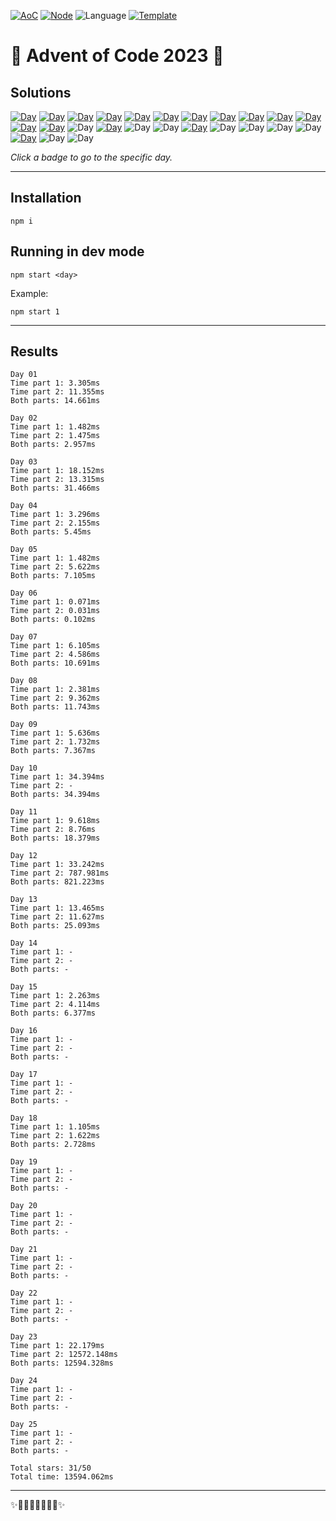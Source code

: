 <!-- Entries between SOLUTIONS and RESULTS tags are auto-generated -->

[![AoC](https://badgen.net/badge/AoC/2023/blue)](https://adventofcode.com/2023)
[![Node](https://badgen.net/badge/Node/v16.13.0+/blue)](https://nodejs.org/en/download/)
![Language](https://badgen.net/badge/Language/JavaScript/blue)
[![Template](https://badgen.net/badge/Template/aocrunner/blue)](https://github.com/caderek/aocrunner)

# 🎄 Advent of Code 2023 🎄

## Solutions

<!--SOLUTIONS-->

[![Day](https://badgen.net/badge/01/%E2%98%85%E2%98%85/green)](src/day01)
[![Day](https://badgen.net/badge/02/%E2%98%85%E2%98%85/green)](src/day02)
[![Day](https://badgen.net/badge/03/%E2%98%85%E2%98%85/green)](src/day03)
[![Day](https://badgen.net/badge/04/%E2%98%85%E2%98%85/green)](src/day04)
[![Day](https://badgen.net/badge/05/%E2%98%85%E2%98%85/green)](src/day05)
[![Day](https://badgen.net/badge/06/%E2%98%85%E2%98%85/green)](src/day06)
[![Day](https://badgen.net/badge/07/%E2%98%85%E2%98%85/green)](src/day07)
[![Day](https://badgen.net/badge/08/%E2%98%85%E2%98%85/green)](src/day08)
[![Day](https://badgen.net/badge/09/%E2%98%85%E2%98%85/green)](src/day09)
[![Day](https://badgen.net/badge/10/%E2%98%85%E2%98%86/yellow)](src/day10)
[![Day](https://badgen.net/badge/11/%E2%98%85%E2%98%85/green)](src/day11)
[![Day](https://badgen.net/badge/12/%E2%98%85%E2%98%85/green)](src/day12)
[![Day](https://badgen.net/badge/13/%E2%98%85%E2%98%85/green)](src/day13)
![Day](https://badgen.net/badge/14/%E2%98%86%E2%98%86/gray)
[![Day](https://badgen.net/badge/15/%E2%98%85%E2%98%85/green)](src/day15)
![Day](https://badgen.net/badge/16/%E2%98%86%E2%98%86/gray)
![Day](https://badgen.net/badge/17/%E2%98%86%E2%98%86/gray)
[![Day](https://badgen.net/badge/18/%E2%98%85%E2%98%85/green)](src/day18)
![Day](https://badgen.net/badge/19/%E2%98%86%E2%98%86/gray)
![Day](https://badgen.net/badge/20/%E2%98%86%E2%98%86/gray)
![Day](https://badgen.net/badge/21/%E2%98%86%E2%98%86/gray)
![Day](https://badgen.net/badge/22/%E2%98%86%E2%98%86/gray)
[![Day](https://badgen.net/badge/23/%E2%98%85%E2%98%85/green)](src/day23)
![Day](https://badgen.net/badge/24/%E2%98%86%E2%98%86/gray)
![Day](https://badgen.net/badge/25/%E2%98%86%E2%98%86/gray)

<!--/SOLUTIONS-->

_Click a badge to go to the specific day._

---

## Installation

```
npm i
```

## Running in dev mode

```
npm start <day>
```

Example:

```
npm start 1
```

---

## Results

<!--RESULTS-->

```
Day 01
Time part 1: 3.305ms
Time part 2: 11.355ms
Both parts: 14.661ms
```

```
Day 02
Time part 1: 1.482ms
Time part 2: 1.475ms
Both parts: 2.957ms
```

```
Day 03
Time part 1: 18.152ms
Time part 2: 13.315ms
Both parts: 31.466ms
```

```
Day 04
Time part 1: 3.296ms
Time part 2: 2.155ms
Both parts: 5.45ms
```

```
Day 05
Time part 1: 1.482ms
Time part 2: 5.622ms
Both parts: 7.105ms
```

```
Day 06
Time part 1: 0.071ms
Time part 2: 0.031ms
Both parts: 0.102ms
```

```
Day 07
Time part 1: 6.105ms
Time part 2: 4.586ms
Both parts: 10.691ms
```

```
Day 08
Time part 1: 2.381ms
Time part 2: 9.362ms
Both parts: 11.743ms
```

```
Day 09
Time part 1: 5.636ms
Time part 2: 1.732ms
Both parts: 7.367ms
```

```
Day 10
Time part 1: 34.394ms
Time part 2: -
Both parts: 34.394ms
```

```
Day 11
Time part 1: 9.618ms
Time part 2: 8.76ms
Both parts: 18.379ms
```

```
Day 12
Time part 1: 33.242ms
Time part 2: 787.981ms
Both parts: 821.223ms
```

```
Day 13
Time part 1: 13.465ms
Time part 2: 11.627ms
Both parts: 25.093ms
```

```
Day 14
Time part 1: -
Time part 2: -
Both parts: -
```

```
Day 15
Time part 1: 2.263ms
Time part 2: 4.114ms
Both parts: 6.377ms
```

```
Day 16
Time part 1: -
Time part 2: -
Both parts: -
```

```
Day 17
Time part 1: -
Time part 2: -
Both parts: -
```

```
Day 18
Time part 1: 1.105ms
Time part 2: 1.622ms
Both parts: 2.728ms
```

```
Day 19
Time part 1: -
Time part 2: -
Both parts: -
```

```
Day 20
Time part 1: -
Time part 2: -
Both parts: -
```

```
Day 21
Time part 1: -
Time part 2: -
Both parts: -
```

```
Day 22
Time part 1: -
Time part 2: -
Both parts: -
```

```
Day 23
Time part 1: 22.179ms
Time part 2: 12572.148ms
Both parts: 12594.328ms
```

```
Day 24
Time part 1: -
Time part 2: -
Both parts: -
```

```
Day 25
Time part 1: -
Time part 2: -
Both parts: -
```

```
Total stars: 31/50
Total time: 13594.062ms
```

<!--/RESULTS-->

---

✨🎄🎁🎄🎅🎄🎁🎄✨